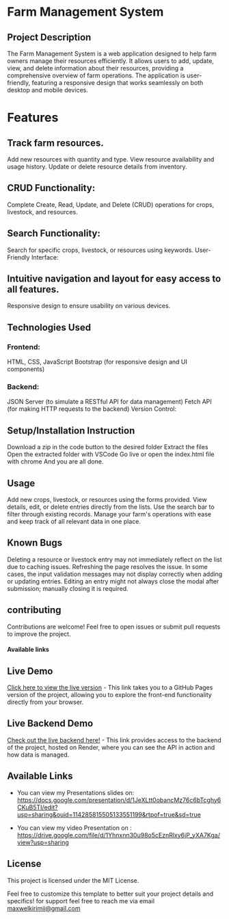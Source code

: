# Farm Management System
## Project Description
The Farm Management System is a web application designed to help farm owners manage their resources efficiently. It allows users to add, update, view, and delete information about their resources, providing a comprehensive overview of farm operations. The application is user-friendly, featuring a responsive design that works seamlessly on both desktop and mobile devices.

# Features

## Track farm resources.
Add new resources with quantity and type.
View resource availability and usage history.
Update or delete resource details from inventory.

## CRUD Functionality:
Complete Create, Read, Update, and Delete (CRUD) operations for crops, livestock, and resources.

## Search Functionality:
Search for specific crops, livestock, or resources using keywords.
User-Friendly Interface:

## Intuitive navigation and layout for easy access to all features.
Responsive design to ensure usability on various devices.

## Technologies Used
### Frontend:
HTML, CSS, JavaScript
Bootstrap (for responsive design and UI components)
### Backend:
JSON Server (to simulate a RESTful API for data management)
Fetch API (for making HTTP requests to the backend)
Version Control:

## Setup/Installation Instruction
Download a zip in the code button to the desired folder
Extract the files
Open the extracted folder with VSCode
Go live or open the index.html file with chrome
And you are all done.

## Usage
Add new crops, livestock, or resources using the forms provided.
View details, edit, or delete entries directly from the lists.
Use the search bar to filter through existing records.
Manage your farm's operations with ease and keep track of all relevant data in one place.

## Known Bugs
Deleting a resource or livestock entry may not immediately reflect on the list due to caching issues. Refreshing the page resolves the issue.
In some cases, the input validation messages may not display correctly when adding or updating entries.
Editing an entry might not always close the modal after submission; manually closing it is required.

## contributing
Contributions are welcome! Feel free to open issues or submit pull requests to improve the project.

#### Available links
## Live Demo
[Click here to view the live version](https://hamaxwel.github.io/phase-1-project/) - This link takes you to a GitHub Pages version of the project, allowing you to explore the front-end functionality directly from your browser.

## Live Backend Demo
[Check out the live backend here!](https://phase-1-project-f05d.onrender.com) - This link provides access to the backend of the project, hosted on Render, where you can see the API in action and how data is managed.

## Available Links
* You can view my Presentations slides on: https://docs.google.com/presentation/d/1JeXLtt0obancMz76c6bTcghy6CKuB5TI/edit?usp=sharing&ouid=114285815505133551199&rtpof=true&sd=true

* You can view my video  Presentation on : https://drive.google.com/file/d/1Yhnxnn30u98o5cEznRlxy6jP_yXA7Kga/view?usp=sharing

## License
This project is licensed under the MIT License.

Feel free to customize this template to better suit your project details and specifics! for support feel free to reach me via email maxwelkirimii@gmail.com
